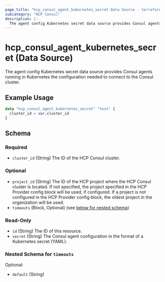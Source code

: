 ```yaml
---
page_title: "hcp_consul_agent_kubernetes_secret Data Source - terraform-provider-hcp"
subcategory: "HCP Consul"
description: |-
  The agent config Kubernetes secret data source provides Consul agents running in Kubernetes the configuration needed to connect to the Consul cluster.
---
```


# hcp_consul_agent_kubernetes_secret (Data Source)

The agent config Kubernetes secret data source provides Consul agents running in Kubernetes the configuration needed to connect to the Consul cluster.

## Example Usage

```terraform
data "hcp_consul_agent_kubernetes_secret" "test" {
  cluster_id = var.cluster_id
}
```

<!-- schema generated by tfplugindocs -->
## Schema

### Required

- `cluster_id` (String) The ID of the HCP Consul cluster.

### Optional

- `project_id` (String) The ID of the HCP project where the HCP Consul cluster is located.
If not specified, the project specified in the HCP Provider config block will be used, if configured.
If a project is not configured in the HCP Provider config block, the oldest project in the organization will be used.
- `timeouts` (Block, Optional) (see [below for nested schema](#nestedblock--timeouts))

### Read-Only

- `id` (String) The ID of this resource.
- `secret` (String) The Consul agent configuration in the format of a Kubernetes secret (YAML).

<a id="nestedblock--timeouts"></a>
### Nested Schema for `timeouts`

Optional:

- `default` (String)
